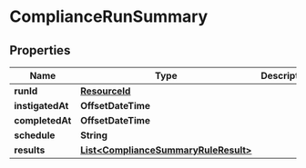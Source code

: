 

# ComplianceRunSummary


## Properties

Name | Type | Description | Notes
------------ | ------------- | ------------- | -------------
**runId** | [**ResourceId**](ResourceId.md) |  | 
**instigatedAt** | **OffsetDateTime** |  | 
**completedAt** | **OffsetDateTime** |  | 
**schedule** | **String** |  | 
**results** | [**List&lt;ComplianceSummaryRuleResult&gt;**](ComplianceSummaryRuleResult.md) |  | 




